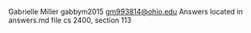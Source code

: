 Gabrielle Miller
gabbym2015
gm993814@ohio.edu
Answers located in answers.md file
cs 2400, section 113
